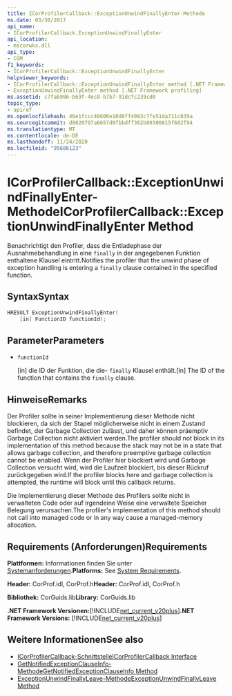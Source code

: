 ```yaml
---
title: ICorProfilerCallback::ExceptionUnwindFinallyEnter-Methode
ms.date: 03/30/2017
api_name:
- ICorProfilerCallback.ExceptionUnwindFinallyEnter
api_location:
- mscorwks.dll
api_type:
- COM
f1_keywords:
- ICorProfilerCallback::ExceptionUnwindFinallyEnter
helpviewer_keywords:
- ICorProfilerCallback::ExceptionUnwindFinallyEnter method [.NET Framework profiling]
- ExceptionUnwindFinallyEnter method [.NET Framework profiling]
ms.assetid: c7fab986-b69f-4ec8-b7b7-91dcfc239cd0
topic_type:
- apiref
ms.openlocfilehash: 46e1fccc40606e10d8ff4083c7fe51da711c039a
ms.sourcegitcommit: d8020797a6657d0fbbdff362b80300815f682f94
ms.translationtype: MT
ms.contentlocale: de-DE
ms.lasthandoff: 11/24/2020
ms.locfileid: "95686123"
---
```

# <a name="icorprofilercallbackexceptionunwindfinallyenter-method"></a><span data-ttu-id="5c0fe-102">ICorProfilerCallback::ExceptionUnwindFinallyEnter-Methode</span><span class="sxs-lookup"><span data-stu-id="5c0fe-102">ICorProfilerCallback::ExceptionUnwindFinallyEnter Method</span></span>

<span data-ttu-id="5c0fe-103">Benachrichtigt den Profiler, dass die Entladephase der Ausnahmebehandlung in eine `finally` in der angegebenen Funktion enthaltene Klausel eintritt.</span><span class="sxs-lookup"><span data-stu-id="5c0fe-103">Notifies the profiler that the unwind phase of exception handling is entering a `finally` clause contained in the specified function.</span></span>  
  
## <a name="syntax"></a><span data-ttu-id="5c0fe-104">Syntax</span><span class="sxs-lookup"><span data-stu-id="5c0fe-104">Syntax</span></span>  
  
```cpp  
HRESULT ExceptionUnwindFinallyEnter(  
    [in] FunctionID functionId);  
```  
  
## <a name="parameters"></a><span data-ttu-id="5c0fe-105">Parameter</span><span class="sxs-lookup"><span data-stu-id="5c0fe-105">Parameters</span></span>

- `functionId`

  <span data-ttu-id="5c0fe-106">\[in] die ID der Funktion, die die- `finally` Klausel enthält.</span><span class="sxs-lookup"><span data-stu-id="5c0fe-106">\[in] The ID of the function that contains the `finally` clause.</span></span>

## <a name="remarks"></a><span data-ttu-id="5c0fe-107">Hinweise</span><span class="sxs-lookup"><span data-stu-id="5c0fe-107">Remarks</span></span>  

 <span data-ttu-id="5c0fe-108">Der Profiler sollte in seiner Implementierung dieser Methode nicht blockieren, da sich der Stapel möglicherweise nicht in einem Zustand befindet, der Garbage Collection zulässt, und daher können präemptiv Garbage Collection nicht aktiviert werden.</span><span class="sxs-lookup"><span data-stu-id="5c0fe-108">The profiler should not block in its implementation of this method because the stack may not be in a state that allows garbage collection, and therefore preemptive garbage collection cannot be enabled.</span></span> <span data-ttu-id="5c0fe-109">Wenn der Profiler hier blockiert wird und Garbage Collection versucht wird, wird die Laufzeit blockiert, bis dieser Rückruf zurückgegeben wird.</span><span class="sxs-lookup"><span data-stu-id="5c0fe-109">If the profiler blocks here and garbage collection is attempted, the runtime will block until this callback returns.</span></span>  
  
 <span data-ttu-id="5c0fe-110">Die Implementierung dieser Methode des Profilers sollte nicht in verwalteten Code oder auf irgendeine Weise eine verwaltete Speicher Belegung verursachen.</span><span class="sxs-lookup"><span data-stu-id="5c0fe-110">The profiler's implementation of this method should not call into managed code or in any way cause a managed-memory allocation.</span></span>  
  
## <a name="requirements"></a><span data-ttu-id="5c0fe-111">Requirements (Anforderungen)</span><span class="sxs-lookup"><span data-stu-id="5c0fe-111">Requirements</span></span>  

 <span data-ttu-id="5c0fe-112">**Plattformen:** Informationen finden Sie unter [Systemanforderungen](../../get-started/system-requirements.md).</span><span class="sxs-lookup"><span data-stu-id="5c0fe-112">**Platforms:** See [System Requirements](../../get-started/system-requirements.md).</span></span>  
  
 <span data-ttu-id="5c0fe-113">**Header:** CorProf.idl, CorProf.h</span><span class="sxs-lookup"><span data-stu-id="5c0fe-113">**Header:** CorProf.idl, CorProf.h</span></span>  
  
 <span data-ttu-id="5c0fe-114">**Bibliothek:** CorGuids.lib</span><span class="sxs-lookup"><span data-stu-id="5c0fe-114">**Library:** CorGuids.lib</span></span>  
  
 <span data-ttu-id="5c0fe-115">**.NET Framework Versionen:**[!INCLUDE[net_current_v20plus](../../../../includes/net-current-v20plus-md.md)]</span><span class="sxs-lookup"><span data-stu-id="5c0fe-115">**.NET Framework Versions:** [!INCLUDE[net_current_v20plus](../../../../includes/net-current-v20plus-md.md)]</span></span>  
  
## <a name="see-also"></a><span data-ttu-id="5c0fe-116">Weitere Informationen</span><span class="sxs-lookup"><span data-stu-id="5c0fe-116">See also</span></span>

- [<span data-ttu-id="5c0fe-117">ICorProfilerCallback-Schnittstelle</span><span class="sxs-lookup"><span data-stu-id="5c0fe-117">ICorProfilerCallback Interface</span></span>](icorprofilercallback-interface.md)
- [<span data-ttu-id="5c0fe-118">GetNotifiedExceptionClauseInfo-Methode</span><span class="sxs-lookup"><span data-stu-id="5c0fe-118">GetNotifiedExceptionClauseInfo Method</span></span>](icorprofilerinfo2-getnotifiedexceptionclauseinfo-method.md)
- [<span data-ttu-id="5c0fe-119">ExceptionUnwindFinallyLeave-Methode</span><span class="sxs-lookup"><span data-stu-id="5c0fe-119">ExceptionUnwindFinallyLeave Method</span></span>](icorprofilercallback-exceptionunwindfinallyleave-method.md)
